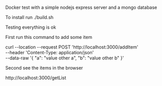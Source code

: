 Docker test with a simple nodejs express server and a mongo database

To install run ./build.sh

Testing everything is ok

First run this command to add some item

curl --location --request POST 'http://localhost:3000/addItem' \
--header 'Content-Type: application/json' \
--data-raw '{
    "a": "value other a",
    "b": "value other b"
}'

Second see the items in the browser

http://localhost:3000/getList

